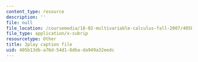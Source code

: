 ```yaml
---
content_type: resource
description: ''
file: null
file_location: /coursemedia/18-02-multivariable-calculus-fall-2007/405b13dba76d54d18dbada949a32eedc_RMBGQtwkoyU.vtt
file_type: application/x-subrip
resourcetype: Other
title: 3play caption file
uid: 405b13db-a76d-54d1-8dba-da949a32eedc
---
```

